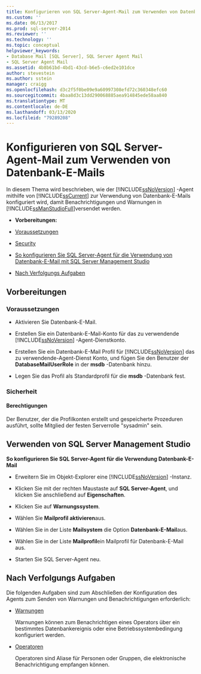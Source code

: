 ```yaml
---
title: Konfigurieren von SQL Server-Agent-Mail zum Verwenden von Datenbank-E-Mails | Microsoft Dokumentation
ms.custom: ''
ms.date: 06/13/2017
ms.prod: sql-server-2014
ms.reviewer: ''
ms.technology: ''
ms.topic: conceptual
helpviewer_keywords:
- Database Mail [SQL Server], SQL Server Agent Mail
- SQL Server Agent Mail
ms.assetid: 4b8b61bd-4bd1-43cd-b6e5-c6ed2e101dce
author: stevestein
ms.author: sstein
manager: craigg
ms.openlocfilehash: d3c2f5f0be09e9a60997308efd72c360348efc60
ms.sourcegitcommit: 4baa8d3c13dd290068885aea914845ede58aa840
ms.translationtype: MT
ms.contentlocale: de-DE
ms.lasthandoff: 03/13/2020
ms.locfileid: "79289208"
---
```

# <a name="configure-sql-server-agent-mail-to-use-database-mail"></a>Konfigurieren von SQL Server-Agent-Mail zum Verwenden von Datenbank-E-Mails
  In diesem Thema wird beschrieben, wie der [!INCLUDE[ssNoVersion](../../includes/ssnoversion-md.md)] -Agent mithilfe von [!INCLUDE[ssCurrent](../../includes/sscurrent-md.md)] zur Verwendung von Datenbank-E-Mails konfiguriert wird, damit Benachrichtigungen und Warnungen in [!INCLUDE[ssManStudioFull](../../includes/ssmanstudiofull-md.md)]versendet werden.  
  
-   **Vorbereitungen:**  
  
-   [Voraussetzungen](#Prerequisites)  
  
-   [Security](#Security)  
  
-   [So konfigurieren Sie SQL Server-Agent für die Verwendung von Datenbank-E-Mail mit SQL Server Management Studio](#SSMSProcedure)  
  
-   [Nach Verfolgungs Aufgaben](#Follow_Up)  
  
##  <a name="BeforeYouBegin"></a> Vorbereitungen  
  
###  <a name="Prerequisites"></a> Voraussetzungen  
  
-   Aktivieren Sie Datenbank-E-Mail.  
  
-   Erstellen Sie ein Datenbank-E-Mail-Konto für das zu verwendende [!INCLUDE[ssNoVersion](../../includes/ssnoversion-md.md)] -Agent-Dienstkonto.  
  
-   Erstellen Sie ein Datenbank-E-Mail Profil für [!INCLUDE[ssNoVersion](../../includes/ssnoversion-md.md)] das zu verwendende-Agent-Dienst Konto, und fügen Sie den Benutzer der **DatabaseMailUserRole** in der **msdb** -Datenbank hinzu.  
  
-   Legen Sie das Profil als Standardprofil für die **msdb** -Datenbank fest.  
  
###  <a name="Security"></a> Sicherheit  
  
####  <a name="Permissions"></a> Berechtigungen  
 Der Benutzer, der die Profilkonten erstellt und gespeicherte Prozeduren ausführt, sollte Mitglied der festen Serverrolle "sysadmin" sein.  
  
##  <a name="SSMSProcedure"></a> Verwenden von SQL Server Management Studio  
 **So konfigurieren Sie SQL Server-Agent für die Verwendung Datenbank-E-Mail**  
  
-   Erweitern Sie im Objekt-Explorer eine [!INCLUDE[ssNoVersion](../../includes/ssnoversion-md.md)] -Instanz.  
  
-   Klicken Sie mit der rechten Maustaste auf **SQL Server-Agent**, und klicken Sie anschließend auf **Eigenschaften**.  
  
-   Klicken Sie auf **Warnungssystem**.  
  
-   Wählen Sie **Mailprofil aktivieren**aus.  
  
-   Wählen Sie in der Liste **Mailsystem** die Option **Datenbank-E-Mail**aus.  
  
-   Wählen Sie in der Liste **Mailprofil**ein Mailprofil für Datenbank-E-Mail aus.  
  
-   Starten Sie SQL Server-Agent neu.  
  
##  <a name="Follow_Up"></a>Nach Verfolgungs Aufgaben  
 Die folgenden Aufgaben sind zum Abschließen der Konfiguration des Agents zum Senden von Warnungen und Benachrichtigungen erforderlich:  
  
-   [Warnungen](../../ssms/agent/alerts.md)  
  
     Warnungen können zum Benachrichtigen eines Operators über ein bestimmtes Datenbankereignis oder eine Betriebssystembedingung konfiguriert werden.  
  
-   [Operatoren](../../ssms/agent/operators.md)  
  
     Operatoren sind Aliase für Personen oder Gruppen, die elektronische Benachrichtigung empfangen können.  
  
  
